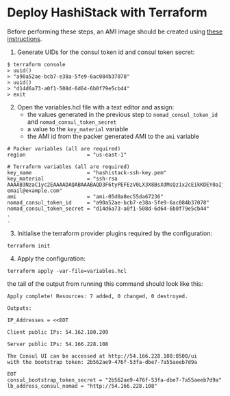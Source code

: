 # Deploy HashiStack with Terraform

Before performing these steps, an AMI image should be created using [these instructions](https://github.com/chrisadkin/Nomad-HashiStack-Lab/blob/main/documentation/aws/01-build.md).

1. Generate UIDs for the consul token id and consul token secret:
```
$ terraform console
> uuid()
> "a90a52ae-bcb7-e38a-5fe9-6ac084b37078"
> uuid()
> "d14d6a73-a0f1-508d-6d64-6b0f79e5cb44"
> exit
```

2. Open the variables.hcl file with a text editor and assign:
   - the values generated in the previous step to ```nomad_consul_token_id``` and ```nomad_consul_token_secret```
   - a value to the ```key_material``` variable
   - the AMI id from the packer generated AMI to the ```ami``` variable
```
# Packer variables (all are required)
region                    = "us-east-1"

# Terraform variables (all are required)
key_name                  = "hashistack-ssh-key.pem"
key_material              = "ssh-rsa AAAAB3NzaC1yc2EAAAADAQABAAABAQD3F6tyPEFEzV0LX3X8BsXdMsQz1x2cEikKDEY0aIj41qgxMCP/iteneqXSIFZBp5vizPvaoIR3Um9xK7PGoW8giupGn+EPuxIA4cDM4vzOqOkiMPhz5XK0whEjkVzTo4+S0puvDZuwIsdiW9mxhJc7tgBNL0cYlWSYVkz4G/fslNfRPW5mYAM49f4fhtxPb5ok4Q2Lg9dPKVHO/Bgeu5woMc7RY0p1ej6D4CKFE6lymSDJpW0YHX/wqE9+cfEauh7xZcG0q9t2ta6F6fmX0agvpFyZo8aFbXeUBr7osSCJNgvavWbM/06niWrOvYX2xwWdhXmXSrbX8ZbabVohBK41 email@example.com"
ami                       = "ami-05d0a8ec55da67236"
nomad_consul_token_id     = "a90a52ae-bcb7-e38a-5fe9-6ac084b37078"
nomad_consul_token_secret = "d14d6a73-a0f1-508d-6d64-6b0f79e5cb44"
.
.
```

3. Initialise the terraform provider plugins required by the configuration:
```
terraform init
```

4. Apply the configuration:
```
terraform apply -var-file=variables.hcl
```
  the tail of the output from running this command should look like this:
```
Apply complete! Resources: 7 added, 0 changed, 0 destroyed.

Outputs:

IP_Addresses = <<EOT

Client public IPs: 54.162.180.209

Server public IPs: 54.166.228.108

The Consul UI can be accessed at http://54.166.228.108:8500/ui
with the bootstrap token: 2b562ae9-476f-53fa-dbe7-7a55aeeb7d9a

EOT
consul_bootstrap_token_secret = "2b562ae9-476f-53fa-dbe7-7a55aeeb7d9a"
lb_address_consul_nomad = "http://54.166.228.108"
```
  

  
